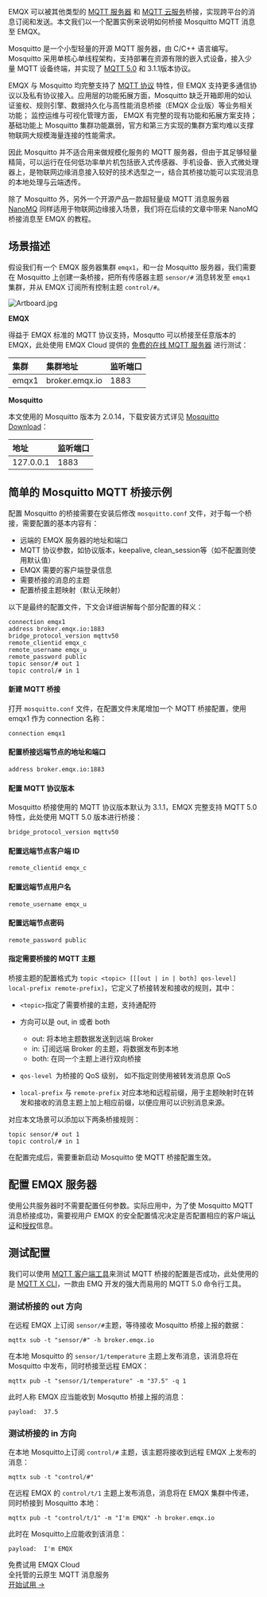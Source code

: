 EMQX 可以被其他类型的 [MQTT 服务器](https://www.emqx.com/zh/products/emqx) 和 [MQTT 云服务](https://www.emqx.com/zh/cloud)桥接，实现跨平台的消息订阅和发送。本文我们以一个配置实例来说明如何桥接 Mosquitto MQTT 消息至 EMQX。

Mosquitto 是一个小型轻量的开源 MQTT 服务器，由 C/C++ 语言编写。Mosquitto 采用单核心单线程架构，支持部署在资源有限的嵌入式设备，接入少量 MQTT 设备终端，并实现了 [MQTT 5.0](https://www.emqx.com/zh/mqtt/mqtt5) 和 3.1.1版本协议。

EMQX 与 Mosquitto 均完整支持了 [MQTT 协议](https://www.emqx.com/zh/mqtt) 特性，但 EMQX 支持更多通信协议以及私有协议接入。应用层的功能拓展方面，Mosquitto 缺乏开箱即用的如认证鉴权、规则引擎、数据持久化与高性能消息桥接（EMQX 企业版）等业务相关功能； 监控运维与可视化管理方面， EMQX 有完整的现有功能和拓展方案支持；基础功能上 Mosquitto 集群功能羸弱，官方和第三方实现的集群方案均难以支撑物联网大规模海量连接的性能需求。

因此 Mosquitto 并不适合用来做规模化服务的 MQTT 服务器，但由于其足够轻量精简，可以运行在任何低功率单片机包括嵌入式传感器、手机设备、嵌入式微处理器上，是物联网边缘消息接入较好的技术选型之一，结合其桥接功能可以实现消息的本地处理与云端透传。

除了 Mosquitto 外，另外一个开源产品一款超轻量级 MQTT 消息服务器 [NanoMQ](https://nanomq.io/zh) 同样适用于物联网边缘接入场景，我们将在后续的文章中带来 NanoMQ 桥接消息至 EMQX 的教程。

## 场景描述

假设我们有一个 EMQX 服务器集群 `emqx1`，和一台 Mosquitto 服务器，我们需要在 Mosquitto 上创建一条桥接，把所有传感器主题 `sensor/#` 消息转发至 `emqx1`  集群，并从 EMQX 订阅所有控制主题 `control/#`。

![Artboard.jpg](https://assets.emqx.com/images/f82cb9c8cc1d94b34d5d745ecc259cbd.jpg)

**EMQX**  

得益于 EMQX 标准的 MQTT 协议支持，Mosqutto 可以桥接至任意版本的 EMQX，此处使用 EMQX Cloud 提供的 [免费的在线 MQTT 服务器](https://www.emqx.com/zh/mqtt/public-mqtt5-broker) 进行测试：

| 集群  | 集群地址       | 监听端口 |
| :---- | :------------- | :------- |
| emqx1 | broker.emqx.io | 1883     |

**Mosquitto**

本文使用的 Mosquitto 版本为 2.0.14，下载安装方式详见 [Mosquitto Download](https://mosquitto.org/download/)：

| 地址      | 监听端口 |
| :-------- | :------- |
| 127.0.0.1 | 1883     |

## 简单的 Mosquitto MQTT 桥接示例

配置 Mosquitto 的桥接需要在安装后修改 `mosquitto.conf` 文件，对于每一个桥接，需要配置的基本内容有：

- 远端的 EMQX 服务器的地址和端口
- MQTT 协议参数，如协议版本，keepalive, clean_session等（如不配置则使用默认值）
- EMQX 需要的客户端登录信息
- 需要桥接的消息的主题
- 配置桥接主题映射（默认无映射）

以下是最终的配置文件，下文会详细讲解每个部分配置的释义：

```
connection emqx1
address broker.emqx.io:1883
bridge_protocol_version mqttv50
remote_clientid emqx_c
remote_username emqx_u
remote_password public
topic sensor/# out 1
topic control/# in 1
```

#### 新建 MQTT 桥接

打开 `mosquitto.conf` 文件，在配置文件末尾增加一个 MQTT 桥接配置，使用 emqx1 作为 connection 名称：

```
connection emqx1
```

#### 配置桥接远端节点的地址和端口

```
address broker.emqx.io:1883
```

#### 配置 MQTT 协议版本

Mosquitto 桥接使用的 MQTT 协议版本默认为 3.1.1，EMQX 完整支持 MQTT 5.0 特性，此处使用 MQTT 5.0 版本进行桥接：

```
bridge_protocol_version mqttv50
```

#### 配置远端节点客户端 ID

```
remote_clientid emqx_c
```

#### 配置远端节点用户名  

```
remote_username emqx_u
```

#### 配置远端节点密码

```
remote_password public
```

#### 指定需要桥接的 MQTT 主题

桥接主题的配置格式为 `topic <topic> [[[out | in | both] qos-level] local-prefix remote-prefix]`，它定义了桥接转发和接收的规则，其中：

- `<topic>`指定了需要桥接的主题，支持通配符
- 方向可以是 out, in 或者 both
  - out: 将本地主题数据发送到远端 Broker
  - in: 订阅远端 Broker 的主题，将数据发布到本地
  - both: 在同一个主题上进行双向桥接

- `qos-level `为桥接的 QoS 级别， 如不指定则使用被转发消息原 QoS
- `local-prefix`  与 `remote-prefix` 对应本地和远程前缀，用于主题映射时在转发和接收的消息主题上加上相应前缀，以便应用可以识别消息来源。

对应本文场景可以添加以下两条桥接规则：

```
topic sensor/# out 1
topic control/# in 1
```

在配置完成后，需要重新启动 Mosquitto 使 MQTT 桥接配置生效。



## 配置 EMQX 服务器

使用公共服务器时不需要配置任何参数。实际应用中，为了使 Mosquitto MQTT 消息桥接成功，需要视用户 EMQX 的安全配置情况决定是否配置相应的客户端[认证](https://www.emqx.io/docs/zh/v5.0/security/authn/authn.html)和[授权](https://www.emqx.io/docs/zh/v5.0/security/authz/authz.html)信息。

## 测试配置

我们可以使用 [MQTT 客户端工具](https://www.emqx.com/zh/blog/mqtt-client-tools)来测试 MQTT 桥接的配置是否成功，此处使用的是 [MQTT X CLI](https://mqttx.app/cli)，一款由 EMQ 开发的强大而易用的 MQTT 5.0 命令行工具。

### 测试桥接的 out 方向

在远程 EMQX 上订阅 `sensor/#`主题，等待接收 Mosquitto 桥接上报的数据：

```
mqttx sub -t "sensor/#" -h broker.emqx.io
```

在本地 Mosquitto 的 `sensor/1/temperature` 主题上发布消息，该消息将在 Mosquitto 中发布，同时桥接至远程 EMQX：

```
mqttx pub -t "sensor/1/temperature" -m "37.5" -q 1
```

此时人称 EMQX 应当能收到 Mosqutto 桥接上报的消息：

```
payload:  37.5
```

### 测试桥接的 in 方向

在本地 Mosquitto上订阅 `control/#` 主题，该主题将接收到远程 EMQX 上发布的消息：

```
mqttx sub -t "control/#"
```

在远程 EMQX 的 `control/t/1` 主题上发布消息，消息将在 EMQX 集群中传递，同时桥接到 Mosquitto 本地：

```
mqttx pub -t "control/t/1" -m "I'm EMQX" -h broker.emqx.io
```

此时在 Mosquitto上应能收到该消息：

```
payload:  I'm EMQX
```

<section class="promotion">
    <div>
        免费试用 EMQX Cloud
        <div class="is-size-14 is-text-normal has-text-weight-normal">全托管的云原生 MQTT 消息服务</div>
    </div>
    <a href="https://accounts-zh.emqx.com/signup?continue=https://cloud.emqx.com/console/deployments/0?oper=new" class="button is-gradient px-5">开始试用 →</a>
</section>
